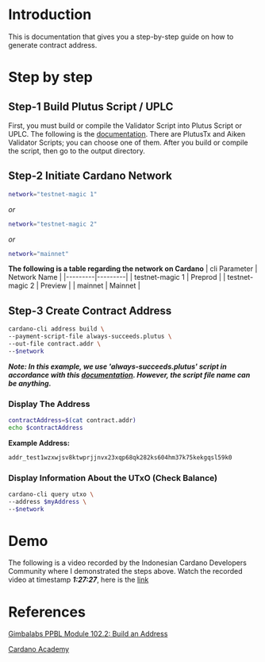 # Introduction

This is documentation that gives you a step-by-step guide on how to generate contract address.

# Step by step

## Step-1 Build Plutus Script / UPLC

First, you must build or compile the Validator Script into Plutus Script or UPLC. The following is the [documentation](https://github.com/ValdryanIvandito/cardano-script-compiling-guides). There are PlutusTx and Aiken Validator Scripts; you can choose one of them. After you build or compile the script, then go to the output directory.

## Step-2 Initiate Cardano Network

```bash
network="testnet-magic 1"
```

_or_

```bash
network="testnet-magic 2"
```

_or_

```bash
network="mainnet"
```

**The following is a table regarding the network on Cardano**
| cli Parameter | Network Name |
|---------|---------|
| testnet-magic 1 | Preprod |
| testnet-magic 2 | Preview |
| mainnet | Mainnet |

## Step-3 Create Contract Address

```bash
cardano-cli address build \
--payment-script-file always-succeeds.plutus \
--out-file contract.addr \
--$network
```

**_Note: In this example, we use 'always-succeeds.plutus' script in accordance with this [documentation](https://github.com/ValdryanIvandito/cardano-script-compiling-guides). However, the script file name can be anything._**

### Display The Address

```bash
contractAddress=$(cat contract.addr)
echo $contractAddress
```

**Example Address:**

```bash
addr_test1wzxwjsv8ktwprjjnvx23xqp68qk282ks604hm37k75kekgqsl59k0
```

### Display Information About the UTxO (Check Balance)

```bash
cardano-cli query utxo \
--address $myAddress \
--$network
```

# Demo

The following is a video recorded by the Indonesian Cardano Developers Community where I demonstrated the steps above. Watch the recorded video at timestamp **_1:27:27_**, here is the [link](https://youtu.be/03hXLZ_07N0?list=PLUj8499OocHiL8gXPv8wMlLW-zIcyYdrQ)

# References

[Gimbalabs PPBL Module 102.2: Build an Address](https://plutuspbl.io/modules/102/1022)

[Cardano Academy](https://academy.cardanofoundation.org/)
